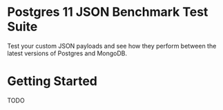 # Postgres 11 JSON Benchmark Test Suite

Test your custom JSON payloads and see how they perform between the latest versions of Postgres and MongoDB.

# Getting Started

TODO
